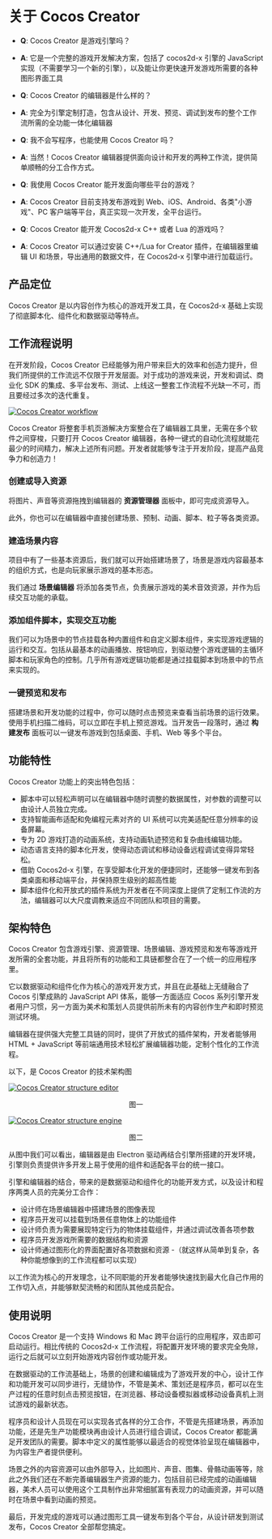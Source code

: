 # 关于 Cocos Creator

- **Q**: Cocos Creator 是游戏引擎吗？
- **A**: 它是一个完整的游戏开发解决方案，包括了 cocos2d-x  引擎的 JavaScript 实现（不需要学习一个新的引擎），以及能让你更快速开发游戏所需要的各种图形界面工具


- **Q**: Cocos Creator 的编辑器是什么样的？
- **A**: 完全为引擎定制打造，包含从设计、开发、预览、调试到发布的整个工作流所需的全功能一体化编辑器


- **Q**: 我不会写程序，也能使用 Cocos Creator 吗？
- **A**: 当然！Cocos Creator 编辑器提供面向设计和开发的两种工作流，提供简单顺畅的分工合作方式。


- **Q**: 我使用 Cocos Creator 能开发面向哪些平台的游戏？
- **A**: Cocos Creator 目前支持发布游戏到 Web、iOS、Android、各类"小游戏"、PC 客户端等平台，真正实现一次开发，全平台运行。

- **Q**: Cocos Creator 能开发 Cocos2d-x C++ 或者 Lua 的游戏吗？
- **A**: Cocos Creator 可以通过安装 C++/Lua for Creator 插件，在编辑器里编辑 UI 和场景，导出通用的数据文件，在 Cocos2d-x 引擎中进行加载运行。


## 产品定位

Cocos Creator 是以内容创作为核心的游戏开发工具，在 Cocos2d-x 基础上实现了彻底脚本化、组件化和数据驱动等特点。


## 工作流程说明

在开发阶段，Cocos Creator 已经能够为用户带来巨大的效率和创造力提升，但我们所提供的工作流远不仅限于开发层面。对于成功的游戏来说，开发和调试、商业化 SDK 的集成、多平台发布、测试、上线这一整套工作流程不光缺一不可，而且要经过多次的迭代重复。

<a href="introduction/cocos-workflow-user.jpg"><img src="introduction/cocos-workflow-user.jpg" alt="Cocos Creator workflow"></a>

Cocos Creator 将整套手机页游解决方案整合在了编辑器工具里，无需在多个软件之间穿梭，只要打开 Cocos Creator 编辑器，各种一键式的自动化流程就能花最少的时间精力，解决上述所有问题。开发者就能够专注于开发阶段，提高产品竞争力和创造力！

### 创建或导入资源

将图片、声音等资源拖拽到编辑器的 **资源管理器** 面板中，即可完成资源导入。

此外，你也可以在编辑器中直接创建场景、预制、动画、脚本、粒子等各类资源。

### 建造场景内容

项目中有了一些基本资源后，我们就可以开始搭建场景了，场景是游戏内容最基本的组织方式，也是向玩家展示游戏的基本形态。

我们通过 **场景编辑器** 将添加各类节点，负责展示游戏的美术音效资源，并作为后续交互功能的承载。

### 添加组件脚本，实现交互功能

我们可以为场景中的节点挂载各种内置组件和自定义脚本组件，来实现游戏逻辑的运行和交互。包括从最基本的动画播放、按钮响应，到驱动整个游戏逻辑的主循环脚本和玩家角色的控制。几乎所有游戏逻辑功能都是通过挂载脚本到场景中的节点来实现的。

### 一键预览和发布

搭建场景和开发功能的过程中，你可以随时点击预览来查看当前场景的运行效果。使用手机扫描二维码，可以立即在手机上预览游戏。当开发告一段落时，通过 **构建发布** 面板可以一键发布游戏到包括桌面、手机、Web 等多个平台。

## 功能特性

Cocos Creator 功能上的突出特色包括：

- 脚本中可以轻松声明可以在编辑器中随时调整的数据属性，对参数的调整可以由设计人员独立完成。
- 支持智能画布适配和免编程元素对齐的 UI 系统可以完美适配任意分辨率的设备屏幕。
- 专为 2D 游戏打造的动画系统，支持动画轨迹预览和复杂曲线编辑功能。
- 动态语言支持的脚本化开发，使得动态调试和移动设备远程调试变得异常轻松。
- 借助 Cocos2d-x 引擎，在享受脚本化开发的便捷同时，还能够一键发布到各类桌面和移动端平台，并保持原生级别的超高性能
- 脚本组件化和开放式的插件系统为开发者在不同深度上提供了定制工作流的方法，编辑器可以大尺度调教来适应不同团队和项目的需要。

## 架构特色

Cocos Creator 包含游戏引擎、资源管理、场景编辑、游戏预览和发布等游戏开发所需的全套功能，并且将所有的功能和工具链都整合在了一个统一的应用程序里。

它以数据驱动和组件化作为核心的游戏开发方式，并且在此基础上无缝融合了 Cocos 引擎成熟的 JavaScript API 体系，能够一方面适应 Cocos 系列引擎开发者用户习惯，另一方面为美术和策划人员提供前所未有的内容创作生产和即时预览测试环境。

编辑器在提供强大完整工具链的同时，提供了开放式的插件架构，开发者能够用 HTML + JavaScript 等前端通用技术轻松扩展编辑器功能，定制个性化的工作流程。

以下，是 Cocos Creator 的技术架构图

<a href="introduction/structure-editor.png"><img src="introduction/structure-editor.png" alt="Cocos Creator structure editor"></a>
<div style="text-align:center"><p>图一</p></div>
<a href="introduction/structure-engine.png"><img src="introduction/structure-engine.png" alt="Cocos Creator structure engine"></a>
<div style="text-align:center"><p>图二</p></div>

从图中我们可以看出，编辑器是由 Electron 驱动再结合引擎所搭建的开发环境，引擎则负责提供许多开发上易于使用的组件和适配各平台的统一接口。

引擎和编辑器的结合，带来的是数据驱动和组件化的功能开发方式，以及设计和程序两类人员的完美分工合作：

- 设计师在场景编辑器中搭建场景的图像表现
- 程序员开发可以挂载到场景任意物体上的功能组件
- 设计师负责为需要展现特定行为的物体挂载组件，并通过调试改善各项参数
- 程序员开发游戏所需要的数据结构和资源
- 设计师通过图形化的界面配置好各项数据和资源
-（就这样从简单到复杂，各种你能想像到的工作流程都可以实现）

以工作流为核心的开发理念，让不同职能的开发者能够快速找到最大化自己作用的工作切入点，并能够默契流畅的和团队其他成员配合。

## 使用说明

Cocos Creator 是一个支持 Windows 和 Mac 跨平台运行的应用程序，双击即可启动运行。相比传统的 Cocos2d-x 工作流程，将配置开发环境的要求完全免除，运行之后就可以立刻开始游戏内容创作或功能开发。

在数据驱动的工作流基础上，场景的创建和编辑成为了游戏开发的中心，设计工作和功能开发可以同步进行，无缝协作，不管是美术、策划还是程序员，都可以在生产过程的任意时刻点击预览按钮，在浏览器、移动设备模拟器或移动设备真机上测试游戏的最新状态。

程序员和设计人员现在可以实现各式各样的分工合作，不管是先搭建场景，再添加功能，还是先生产功能模块再由设计人员进行组合调试，Cocos Creator 都能满足开发团队的需要。脚本中定义的属性能够以最适合的视觉体验呈现在编辑器中，为内容生产者提供便利。

场景之外的内容资源可以由外部导入，比如图片、声音、图集、骨骼动画等等，除此之外我们还在不断完善编辑器生产资源的能力，包括目前已经完成的动画编辑器，美术人员可以使用这个工具制作出非常细腻富有表现力的动画资源，并可以随时在场景中看到动画的预览。

最后，开发完成的游戏可以通过图形工具一键发布到各个平台，从设计研发到测试发布，Cocos Creator 全部帮您搞定。